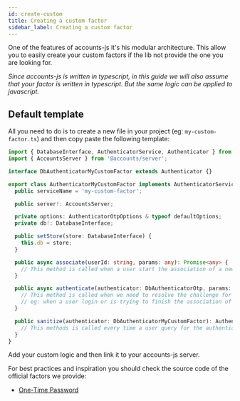 ```yaml
---
id: create-custom
title: Creating a custom factor
sidebar_label: Creating a custom factor
---
```


One of the features of accounts-js it's his modular architecture. This allow you to easily create your custom factors if the lib not provide the one you are looking for.

_Since accounts-js is written in typescript, in this guide we will also assume that your factor is written in typescript. But the same logic can be applied to javascript._

## Default template

All you need to do is to create a new file in your project (eg: `my-custom-factor.ts`) and then copy paste the following template:

```ts
import { DatabaseInterface, AuthenticatorService, Authenticator } from '@accounts/types';
import { AccountsServer } from '@accounts/server';

interface DbAuthenticatorMyCustomFactor extends Authenticator {}

export class AuthenticatorMyCustomFactor implements AuthenticatorService {
  public serviceName = 'my-custom-factor';

  public server!: AccountsServer;

  private options: AuthenticatorOtpOptions & typeof defaultOptions;
  private db!: DatabaseInterface;

  public setStore(store: DatabaseInterface) {
    this.db = store;
  }

  public async associate(userId: string, params: any): Promise<any> {
    // This method is called when a user start the association of a new factor.
  }

  public async authenticate(authenticator: DbAuthenticatorOtp, params: any): Promise<boolean> {
    // This method is called when we need to resolve the challenge for the user.
    // eg: when a user login or is trying to finish the association of an authenticator.
  }

  public sanitize(authenticator: DbAuthenticatorMyCustomFactor): Authenticator {
    // This methods is called every time a user query for the authenticators linked to his account.
  }
}
```

Add your custom logic and then link it to your accounts-js server.

For best practices and inspiration you should check the source code of the official factors we provide:

- [One-Time Password](https://github.com/accounts-js/accounts/tree/master/packages/authenticator-otp)
